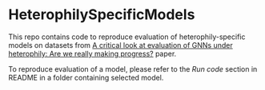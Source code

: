 # HeterophilySpecificModels

This repo contains code to reproduce evaluation of heterophily-specific models on datasets from [A critical look at evaluation of GNNs under heterophily: Are we really making progress?](https://openreview.net/forum?id=tJbbQfw-5wv) paper.

To reproduce evaluation of a model, please refer to the *Run code* section in README in a folder containing selected model.
